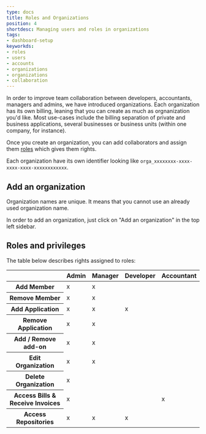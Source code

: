 ```yaml
---
type: docs
title: Roles and Organizations
position: 4
shortdesc: Managing users and roles in organizations
tags:
- dashboard-setup
keyworkds:
- roles
- users
- accounts
- organizations
- organizations
- collaboration
---
```


In order to improve team collaboration between developers, accountants, managers and admins, we have introduced organizations. Each organization has its own billing, leaning that you can create as much as orgnanization you'd like. Most use-cases include the billing separation of private and business applications, several businesses or business units (within one company, for instance).

Once you create an organization, you can add collaborators and assign them [roles](#roles-and-privileges) which gives them rights.

Each organization have its own identifier looking like `orga_xxxxxxxx-xxxx-xxxx-xxxx-xxxxxxxxxxxx`.


## Add an organization

Organization names are unique. It means that you cannot use an already used organization name.

In order to add an organization, just click on "Add an organization" in the top left sidebar.


## Roles and privileges

The table below describes rights assigned to roles:

<table class="table table-condensed table-bordered table-hover text-center">
	<thead>
		<tr>
			<th> </th>
			<th class="text-center">Admin</th>
			<th class="text-center">Manager</th>
			<th class="text-center">Developer</th>
			<th class="text-center">Accountant</th>
		</tr>
	</thead>
	<tbody>
		<tr>
			<th scope="row">Add Member</th>
			<td>x</td>
			<td>x</td>
			<td> </td>
			<td> </td>
		</tr>
		<tr>
			<th scope="row">Remove Member</th>
			<td>x</td>
			<td>x</td>
			<td> </td>
			<td> </td>
		</tr>
		<tr>
			<th scope="row">Add Application</th>
			<td>x</td>
			<td>x</td>
			<td>x</td>
			<td> </td>
		</tr>
		<tr>
			<th scope="row">Remove Application</th>
			<td>x</td>
			<td>x</td>
			<td> </td>
			<td> </td>
		</tr>
		<tr>
			<th scope="row">Add / Remove add-on</th>
			<td>x</td>
			<td>x</td>
			<td></td>
			<td> </td>
		</tr>
		<tr>
			<th scope="row">Edit Organization</th>
			<td>x</td>
			<td>x</td>
			<td> </td>
			<td> </td>
		</tr>
		<tr>
			<th scope="row">Delete Organization</th>
			<td>x</td>
			<td> </td>
			<td> </td>
			<td> </td>
		</tr>
		<tr>
			<th scope="row">Access Bills & Receive Invoices</th>
			<td>x</td>
			<td> </td>
			<td> </td>
			<td>x</td>
		</tr>
		<tr>
			<th scope="row">Access Repositories</th>
			<td>x</td>
			<td>x</td>
			<td>x</td>
			<td> </td>
		</tr>
	</tbody>
</table>
